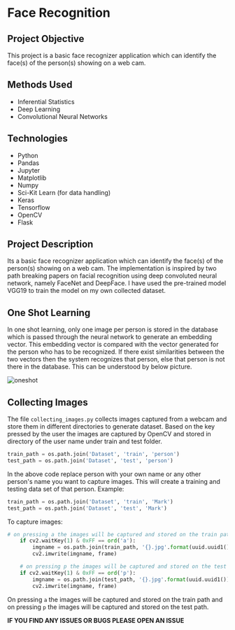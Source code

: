 # Face Recognition

## Project Objective
This project is a basic face recognizer application which can identify the face(s) of the person(s) showing on a web cam.

## Methods Used
* Inferential Statistics
* Deep Learning
* Convolutional Neural Networks

## Technologies
* Python
* Pandas
* Jupyter
* Matplotlib
* Numpy
* Sci-Kit Learn (for data handling)
* Keras
* Tensorflow
* OpenCV
* Flask

## Project Description
Its a basic face recognizer application which can identify the face(s) of the person(s) showing on a web cam. The implementation is inspired by two path breaking papers on facial recognition using deep convoluted neural network, namely FaceNet and DeepFace. I have used the pre-trained model VGG19 to train the model on my own collected dataset.

## One Shot Learning
In one shot learning, only one image per person is stored in the database which is passed through the neural network to generate an embedding vector. This embedding vector is compared with the vector generated for the person who has to be recognized. If there exist similarities between the two vectors then the system recognizes that person, else that person is not there in the database. This can be understood by below picture.

![oneshot](https://user-images.githubusercontent.com/84326897/180245540-293072d8-15f6-41b4-a4f9-3b0d66432e0c.jpg)

## Collecting Images
The file `collecting_images.py` collects images captured from a webcam and store them in different directories to generate dataset. Based on the key pressed by the user the images are captured by OpenCV and stored in directory of the user name under train and test folder.

```python
train_path = os.path.join('Dataset', 'train', 'person')
test_path = os.path.join('Dataset', 'test', 'person')
```
In the above code replace person with your own name or any other person's name you want to capture images. This will create a training and testing data set of that person.
Example:

```python
train_path = os.path.join('Dataset', 'train', 'Mark')
test_path = os.path.join('Dataset', 'test', 'Mark')
```
To capture images:

```python
# on pressing a the images will be captured and stored on the train path
    if cv2.waitKey(1) & 0xFF == ord('a'):
        imgname = os.path.join(train_path, '{}.jpg'.format(uuid.uuid1()))
        cv2.imwrite(imgname, frame)

    # on pressing p the images will be captured and stored on the test path
    if cv2.waitKey(1) & 0xFF == ord('p'):
        imgname = os.path.join(test_path, '{}.jpg'.format(uuid.uuid1()))
        cv2.imwrite(imgname, frame)
```
On pressing `a` the images will be captured and stored on the train path and on pressing `p` the images will be captured and stored on the test path.

**IF YOU FIND ANY ISSUES OR BUGS PLEASE OPEN AN ISSUE**
